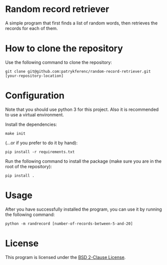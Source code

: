 # Random record retriever

A simple program that first finds a list of random words, then retrieves the records for each of them.

# How to clone the repository

Use the following command to clone the repository:

```
git clone git@github.com:patrykferenc/random-record-retriever.git [your-repository-location]
```

# Configuration

Note that you should use python 3 for this project.
Also it is recommended to use a virtual environment.

Install the dependencies:

```
make init
```

(...or if you prefer to do it by hand):

```
pip install -r requirements.txt
```


Run the following command to install the package (make sure you are in the root of the repository):

```
pip install .
```


# Usage

After you have successfully installed the program, you can use it by running the following command:

```
python -m randrecord [number-of-records-between-5-and-20]
```

# License

This program is licensed under the [BSD 2-Clause License](https://opensource.org/licenses/BSD-2-Clause).